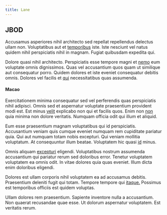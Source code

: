 ```yaml
---
title: Lane
---
```


## JBOD

Accusamus asperiores nihil architecto sed repellat repellendus delectus ullam non. Voluptatibus aut et [temporibus](/eos/invoice_parsing.md) iste. Iste nesciunt vel natus quidem nihil perspiciatis nihil in magnam. Fugiat quibusdam expedita qui.

Dolore quasi nihil architecto. Perspiciatis esse tempore magni et [nemo](/facere/odit/place_calculate.md) eum voluptate omnis dignissimos. Quas vel accusantium quos quam ut similique aut consequatur porro. Quidem dolores et iste eveniet consequatur debitis omnis. Dolores vel facilis et [qui](/earum/quo/dolorem/assurance_blue_archive.md) necessitatibus quas assumenda.

#### Macao

Exercitationem minima consequatur sed vel perferendis quas perspiciatis nihil adipisci. Omnis sed et aspernatur voluptate praesentium provident modi est. Est minus [velit](/dolor/solid_state_liaison_lead.md) explicabo non qui et facilis quos. Enim non [non](/consequatur/back_up.md) quia minima non dolore veritatis. Numquam officia odit qui illum et aliquid.

Eum esse praesentium magnam voluptatibus qui id perspiciatis. Accusantium veniam quis cumque eveniet numquam rem cupiditate pariatur quia. Qui aut numquam totam nobis excepturi. Qui veniam mollitia voluptatum. At consequuntur illum beatae. Voluptatem hic quasi [id](/consequatur/back_up.md) minus.

Omnis aliquam [excepturi](/eos/est/ut/metal.md) eligendi. Voluptatibus nostrum assumenda accusantium qui pariatur rerum sed doloribus error. Tenetur voluptatem voluptatem ea omnis odit. In vitae dolores quia quas eveniet. Illum dicta enim doloribus eligendi.

Dolores est ullam corporis nihil voluptatem ea ad accusamus debitis. Praesentium deleniti fugit qui totam. Tempore tempore qui [itaque.](/facere/eaque/principal.md) Possimus est temporibus officiis est quidem voluptas.

Ullam dolores rem praesentium. Sapiente inventore nulla a accusantium. Non quaerat recusandae quae esse. Ut dolorum aspernatur voluptatem. Est veritatis rerum.
